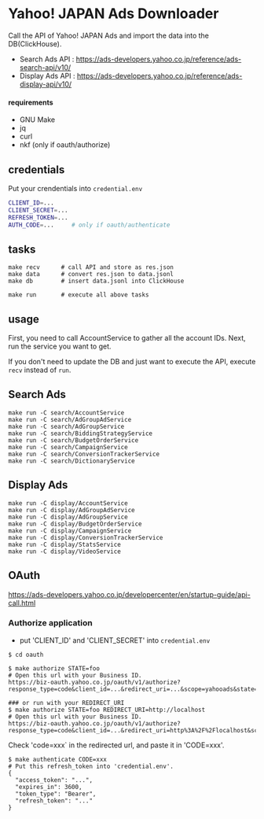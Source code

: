 # Yahoo! JAPAN Ads Downloader

Call the API of Yahoo! JAPAN Ads and import the data into the DB(ClickHouse).

* Search Ads API  : https://ads-developers.yahoo.co.jp/reference/ads-search-api/v10/
* Display Ads API : https://ads-developers.yahoo.co.jp/reference/ads-display-api/v10/

#### requirements
* GNU Make
* jq
* curl
* nkf (only if oauth/authorize)

## credentials

Put your crendentials into `credential.env`

```bash
CLIENT_ID=...
CLIENT_SECRET=...
REFRESH_TOKEN=...
AUTH_CODE=...     # only if oauth/authenticate
```

## tasks

```console
make recv      # call API and store as res.json
make data      # convert res.json to data.jsonl
make db        # insert data.jsonl into ClickHouse

make run       # execute all above tasks
```

## usage

First, you need to call AccountService to gather all the account IDs.
Next, run the service you want to get.

If you don't need to update the DB and just want to execute the API, execute `recv` instead of `run`.

## Search Ads

```console
make run -C search/AccountService
make run -C search/AdGroupAdService
make run -C search/AdGroupService
make run -C search/BiddingStrategyService
make run -C search/BudgetOrderService
make run -C search/CampaignService
make run -C search/ConversionTrackerService
make run -C search/DictionaryService
```

## Display Ads

```console
make run -C display/AccountService
make run -C display/AdGroupAdService
make run -C display/AdGroupService
make run -C display/BudgetOrderService
make run -C display/CampaignService
make run -C display/ConversionTrackerService
make run -C display/StatsService
make run -C display/VideoService
```

## OAuth

https://ads-developers.yahoo.co.jp/developercenter/en/startup-guide/api-call.html

### Authorize application

* put 'CLIENT_ID' and 'CLIENT_SECRET' into `credential.env`

```console
$ cd oauth

$ make authorize STATE=foo
# Open this url with your Business ID.
https://biz-oauth.yahoo.co.jp/oauth/v1/authorize?response_type=code&client_id=...&redirect_uri=...&scope=yahooads&state=foo

### or run with your REDIRECT_URI
$ make authorize STATE=foo REDIRECT_URI=http://localhost
# Open this url with your Business ID.
https://biz-oauth.yahoo.co.jp/oauth/v1/authorize?response_type=code&client_id=...&redirect_uri=http%3A%2F%2Flocalhost&scope=yahooads&state=foo
```

Check 'code=xxx` in the redirected url, and paste it in 'CODE=xxx'.

```console
$ make authenticate CODE=xxx
# Put this refresh_token into 'credential.env'.
{
  "access_token": "...",
  "expires_in": 3600,
  "token_type": "Bearer",
  "refresh_token": "..."
}
```
